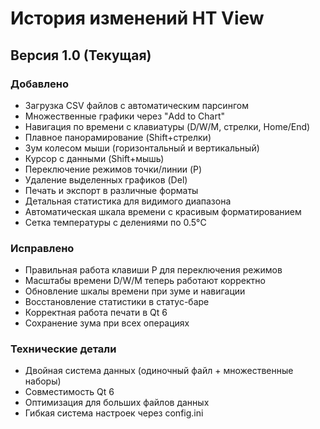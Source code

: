# История изменений HT View

## Версия 1.0 (Текущая)

### Добавлено
- Загрузка CSV файлов с автоматическим парсингом
- Множественные графики через "Add to Chart"
- Навигация по времени с клавиатуры (D/W/M, стрелки, Home/End)
- Плавное панорамирование (Shift+стрелки)
- Зум колесом мыши (горизонтальный и вертикальный)
- Курсор с данными (Shift+мышь)
- Переключение режимов точки/линии (P)
- Удаление выделенных графиков (Del)
- Печать и экспорт в различные форматы
- Детальная статистика для видимого диапазона
- Автоматическая шкала времени с красивым форматированием
- Сетка температуры с делениями по 0.5°C

### Исправлено
- Правильная работа клавиши P для переключения режимов
- Масштабы времени D/W/M теперь работают корректно
- Обновление шкалы времени при зуме и навигации
- Восстановление статистики в статус-баре
- Корректная работа печати в Qt 6
- Сохранение зума при всех операциях

### Технические детали
- Двойная система данных (одиночный файл + множественные наборы)
- Совместимость Qt 6
- Оптимизация для больших файлов данных
- Гибкая система настроек через config.ini